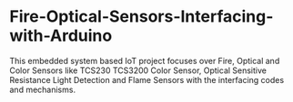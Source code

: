 # Fire-Optical-Sensors-Interfacing-with-Arduino
This embedded system based IoT project focuses over Fire, Optical and Color Sensors like TCS230 TCS3200 Color Sensor, Optical Sensitive Resistance Light Detection and Flame Sensors with the interfacing codes and mechanisms.
